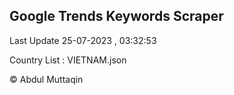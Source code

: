 

## Google Trends Keywords Scraper 
 
Last Update 25-07-2023 , 03:32:53

Country List :
VIETNAM.json



© Abdul Muttaqin 
